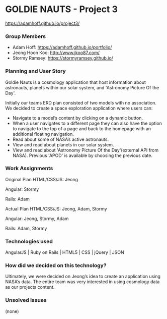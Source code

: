# GOLDIE NAUTS - Project 3
https://adamhoff.github.io/project3/
### Group Members
* Adam Hoff: https://adamhoff.github.io/portfolio/
* Jeong Hoon Koo: http://www.jkoo87.com/
* Stormy Ramsey: https://stormyramsey.github.io/

### Planning and User Story

Goldie Nauts is a cosmology application that host information about astronauts, planets within our solar system, and 'Astronomy Picture Of the Day'.

Initially our teams ERD plan consisted of two models with no association. We decided to create a space exploration application where users can:

*	Navigate to a model’s content by clicking on a dynamic button.
*	When a user navigates to a different page they can also have the option to navigate to the top of a page and back to the homepage with an additional floating navigation.
*	Read about some of NASA’s active astronauts.
*	View and read about planets in our solar system.
* View and read about 'Astronomy Picture Of the Day'(external API from NASA). Previous 'APOD' is available by choosing the previous date.

### Work Assignments

Original Plan
HTML/CSS/JS: Jeong

Angular: Stormy

Rails: Adam

Actual Plan
HTML/CSS/JS: 	Jeong,	Adam, Stormy

Angular: Jeong, Stormy, Adam

Rails: Adam, Stormy

### Technologies used
AngularJS | Ruby on Rails | HTML5 | CSS | jQuery | JSON

### How did we decided on this technology?
Ultimately, we were decided on Jeong’s idea to create an application using NASA’s data. The entire team was very interested in using cosmology data as our projects content.  

### Unsolved Issues
(none)
